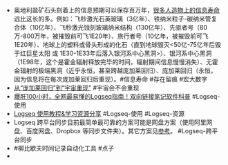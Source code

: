 - 奥地利盐矿石头刻着上的信息预期可以保存百万年，[很多人造物上的信息寿命](https://www.zhihu.com/question/421862639/answer/1553781857)远比这长的多。例如：飞秒激光石英玻璃（3亿年）、铁纳米粒子-碳纳米管复合体（10亿年）、飞秒激光蚀刻玻璃纳米结构（130亿年）、先驱者号（80万-800万年，被摧毁前可飞1E20年）、旅行者号（10亿年，被摧毁前可飞1E20年）、地球上的塑料或骨头形成的化石（直到地球毁灭<50亿-75亿年后毁于红巨星太阳 或 1E30-1E33年后落入银河系中心黑洞>）、银河系中心黑洞（1E98年，这个是霍金辐射释放完毕的时间，辐射期间信息慢慢消失）、无霍金辐射的极端黑洞（近乎永恒，甚至跨越庞加莱回归）、庞加莱回归（永恒，因为信息将在每次庞加莱回归后重现）。#信息寿命 #存在留痕 #宏大数字
- [从“庞加莱回归”到“宇宙重现”](https://zhuanlan.zhihu.com/p/556400035) #宇宙会不会重现
- [爆肝100小时，全网最易懂的Logseq指南！双向链接笔记软件科普](https://www.bilibili.com/video/BV1DU4y1g7Bf/?spm_id_from=333.337.search-card.all.click&vd_source=18a96aa9f67eca6a727e3d8b789bc7e8) #Logseq-使用
- [Logseq 使用教程&学习资源分享](https://flowus.cn/hub001/share/d502ee31-8175-4c1b-af24-0aed03d426e2) #Logseq-使用 #Logseq-资源
- Logseq 跨平台同步目前最简单最可靠的方案可能是网盘方案（使用阿里网盘、百度网盘、Dropbox 等同步文件夹）。其它方案见[参考](https://www.jungley.net/logseq-cross-platform-sync-solution/)。 #Logseq-跨平台同步
- #柳比歇夫时间记录自动化工具 #点子
-